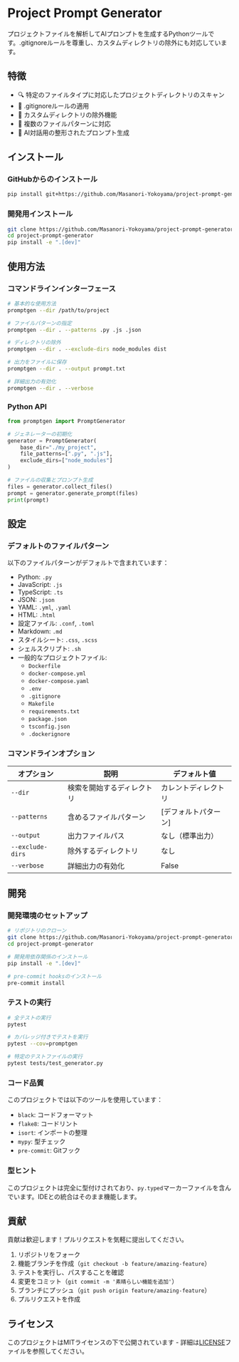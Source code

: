 # Project Prompt Generator

プロジェクトファイルを解析してAIプロンプトを生成するPythonツールです。.gitignoreルールを尊重し、カスタムディレクトリの除外にも対応しています。

## 特徴

- 🔍 特定のファイルタイプに対応したプロジェクトディレクトリのスキャン
- 📝 .gitignoreルールの適用
- 🚫 カスタムディレクトリの除外機能
- 🎯 複数のファイルパターンに対応
- 🔄 AI対話用の整形されたプロンプト生成

## インストール

### GitHubからのインストール
```bash
pip install git+https://github.com/Masanori-Yokoyama/project-prompt-generator.git
```

### 開発用インストール
```bash
git clone https://github.com/Masanori-Yokoyama/project-prompt-generator.git
cd project-prompt-generator
pip install -e ".[dev]"
```

## 使用方法

### コマンドラインインターフェース
```bash
# 基本的な使用方法
promptgen --dir /path/to/project

# ファイルパターンの指定
promptgen --dir . --patterns .py .js .json

# ディレクトリの除外
promptgen --dir . --exclude-dirs node_modules dist

# 出力をファイルに保存
promptgen --dir . --output prompt.txt

# 詳細出力の有効化
promptgen --dir . --verbose
```

### Python API
```python
from promptgen import PromptGenerator

# ジェネレーターの初期化
generator = PromptGenerator(
    base_dir="./my_project",
    file_patterns=[".py", ".js"],
    exclude_dirs=["node_modules"]
)

# ファイルの収集とプロンプト生成
files = generator.collect_files()
prompt = generator.generate_prompt(files)
print(prompt)
```

## 設定

### デフォルトのファイルパターン
以下のファイルパターンがデフォルトで含まれています：
- Python: `.py`
- JavaScript: `.js`
- TypeScript: `.ts`
- JSON: `.json`
- YAML: `.yml`, `.yaml`
- HTML: `.html`
- 設定ファイル: `.conf`, `.toml`
- Markdown: `.md`
- スタイルシート: `.css`, `.scss`
- シェルスクリプト: `.sh`
- 一般的なプロジェクトファイル:
  - `Dockerfile`
  - `docker-compose.yml`
  - `docker-compose.yaml`
  - `.env`
  - `.gitignore`
  - `Makefile`
  - `requirements.txt`
  - `package.json`
  - `tsconfig.json`
  - `.dockerignore`

### コマンドラインオプション
| オプション | 説明 | デフォルト値 |
|------------|------|--------------|
| `--dir` | 検索を開始するディレクトリ | カレントディレクトリ |
| `--patterns` | 含めるファイルパターン | [デフォルトパターン] |
| `--output` | 出力ファイルパス | なし（標準出力） |
| `--exclude-dirs` | 除外するディレクトリ | なし |
| `--verbose` | 詳細出力の有効化 | False |

## 開発

### 開発環境のセットアップ
```bash
# リポジトリのクローン
git clone https://github.com/Masanori-Yokoyama/project-prompt-generator.git
cd project-prompt-generator

# 開発用依存関係のインストール
pip install -e ".[dev]"

# pre-commit hooksのインストール
pre-commit install
```

### テストの実行
```bash
# 全テストの実行
pytest

# カバレッジ付きでテストを実行
pytest --cov=promptgen

# 特定のテストファイルの実行
pytest tests/test_generator.py
```

### コード品質
このプロジェクトでは以下のツールを使用しています：
- `black`: コードフォーマット
- `flake8`: コードリント
- `isort`: インポートの整理
- `mypy`: 型チェック
- `pre-commit`: Gitフック

### 型ヒント
このプロジェクトは完全に型付けされており、`py.typed`マーカーファイルを含んでいます。IDEとの統合はそのまま機能します。

## 貢献

貢献は歓迎します！プルリクエストを気軽に提出してください。

1. リポジトリをフォーク
2. 機能ブランチを作成（`git checkout -b feature/amazing-feature`）
3. テストを実行し、パスすることを確認
4. 変更をコミット（`git commit -m '素晴らしい機能を追加'`）
5. ブランチにプッシュ（`git push origin feature/amazing-feature`）
6. プルリクエストを作成

## ライセンス

このプロジェクトはMITライセンスの下で公開されています - 詳細は[LICENSE](LICENSE)ファイルを参照してください。
